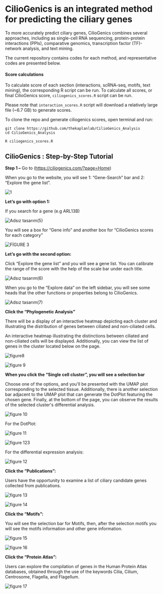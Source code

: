 # CilioGenics is an integrated method for predicting the ciliary genes 

To more accurately predict ciliary genes, CilioGenics combines several approaches, including as single-cell RNA sequencing, protein-protein interactions (PPIs), comparative genomics, transcription factor (TF)-network analysis, and text mining.

The current repository contains codes for each method, and representative codes are presented below.

#### **Score calculations**
 
To calculate score of each section (interactions, scRNA-seq, motifs, text mining), the corresponding R script can be run. To calculate all scores, or final CilioGenics score, `ciliogenics_scores.R` script can be run.

Please note that `interaction_scores.R` script will download a relatively large file (\~6.7 GB) to generate scores.

To clone the repo and generate ciliogenics scores, open terminal and run:

```         
git clone https://github.com/thekaplanlab/CilioGenics_Analysis
cd CilioGenics_Analysis

R ciliogenics_scores.R
```
## CilioGenics : Step-by-Step Tutorial 

**Step 1 –** 
Go to (https://ciliogenics.com/?page=Home)

When you go to the website, you will see 1: “Gene-Search” bar and 2: “Explore the gene list”.

![1](https://github.com/thekaplanlab/CilioGenics_Analysis/assets/126083033/25293a61-d0cf-4798-853a-6d308c45ae50)

**Let’s go with option 1:**

If you search for a gene (e.g ARL13B)

![Adsız tasarım(5)](https://github.com/thekaplanlab/CilioGenics_Analysis/assets/126083033/9f4985dd-5c09-4df3-bd58-62a6e86e03e3)

You will see a box for “Gene info” and another box for “CilioGenics scores for each category”

![FİGURE 3](https://github.com/thekaplanlab/CilioGenics_Analysis/assets/126083033/37867f5b-a1fc-4223-895a-9fbde75f376c)

**Let’s go with the second option:**

Click “Explore the gene list” and you will see a gene list. You can calibrate the range of the score with the help of the scale bar under each title. 

![Adsız tasarım(6)](https://github.com/thekaplanlab/CilioGenics_Analysis/assets/126083033/efb9d930-7622-474f-8797-4c707f95443f)

When you go to the “Explore data” on the left sidebar, you will see some heads that the other functions or properties belong to CilioGenics. 

![Adsız tasarım(7)](https://github.com/thekaplanlab/CilioGenics_Analysis/assets/126083033/265c7489-ba28-4493-835d-415c6f75a81e)

**Click the “Phylogenetic Analysis”**

There will be a display of an interactive heatmap depicting each cluster and illustrating the distribution of genes between ciliated and non-ciliated cells.

An interactive heatmap illustrating the distinctions between ciliated and non-ciliated cells will be displayed. Additionally, you can view the list of genes in the cluster located below on the page.

![figure8](https://github.com/thekaplanlab/CilioGenics_Analysis/assets/126083033/4c3672e5-3009-4250-b822-014ca50899cb)

![figure 9](https://github.com/thekaplanlab/CilioGenics_Analysis/assets/126083033/efdcb645-c63f-40ad-b859-f33a4e807844)

**When you click the “Single cell cluster”, you will see a selection bar**

Choose one of the options, and you'll be presented with the UMAP plot corresponding to the selected tissue. Additionally, there is another selection bar adjacent to the UMAP plot that can generate the DotPlot featuring the chosen gene. Finally, at the bottom of the page, you can observe the results of the selected cluster's differential analysis.

![figure 10](https://github.com/thekaplanlab/CilioGenics_Analysis/assets/126083033/cefe827b-71f1-4d6b-9a0a-42448e08ea26)

For the DotPlot: 

![figure 11](https://github.com/thekaplanlab/CilioGenics_Analysis/assets/126083033/12113891-b7a5-4a3e-bccf-12abafd6702d)

![figure 123](https://github.com/thekaplanlab/CilioGenics_Analysis/assets/126083033/3c51afdc-687f-4d30-a22d-f3d4a68e08c6)

For the differential expression analysis: 

![figure 12](https://github.com/thekaplanlab/CilioGenics_Analysis/assets/126083033/97318228-89cb-409a-a48a-1cc7f4c54b98)

**Click the “Publications”:**

Users have the opportunity to examine a list of ciliary candidate genes collected from publications.

![figure 13](https://github.com/thekaplanlab/CilioGenics_Analysis/assets/126083033/1dd129a0-c92e-457c-95d9-adb449cb8068)

![figure 14](https://github.com/thekaplanlab/CilioGenics_Analysis/assets/126083033/aade82f3-084a-4606-a6c7-b7e11cca17b4)

**Click the “Motifs”:**

You will see the selection bar for Motifs, then, after the selection motifs you will see the motifs information and other gene information. 

![figure 15](https://github.com/thekaplanlab/CilioGenics_Analysis/assets/126083033/ba26eebc-abd3-4e6f-b0f5-41fa4047316b)

![figure 16](https://github.com/thekaplanlab/CilioGenics_Analysis/assets/126083033/50c540e7-666a-4812-8c12-669a677134ce)

**Click the “Protein Atlas”:**

Users can explore the compilation of genes in the Human Protein Atlas databases, obtained through the use of the keywords Cilia, Cilium, Centrosome, Flagella, and Flagellum. 

 ![figure 17](https://github.com/thekaplanlab/CilioGenics_Analysis/assets/126083033/2a741027-b57f-4b6c-a200-dc244a2245cd)



